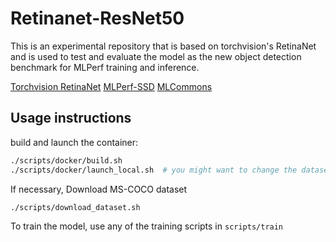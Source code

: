 
# Retinanet-ResNet50
This is an experimental repository that is based on torchvision's RetinaNet and is used to test and evaluate the model as the new object detection benchmark for MLPerf training and inference.

[Torchvision RetinaNet](https://pytorch.org/vision/stable/_modules/torchvision/models/detection/retinanet.html)
[MLPerf-SSD](https://github.com/mlcommons/training/tree/master/single_stage_detector/ssd)
[MLCommons](https://mlcommons.org/en/)

## Usage instructions

build and launch the container:
```bash
./scripts/docker/build.sh
./scripts/docker/launch_local.sh  # you might want to change the dataset mount location
```
If necessary, Download MS-COCO dataset
```bash
./scripts/download_dataset.sh
```

To train the model, use any of the training scripts in `scripts/train`
